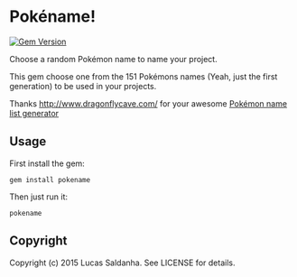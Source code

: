 # Pokéname!

[![Gem Version](https://badge.fury.io/rb/pokename.svg)](https://rubygems.org/gems/pokename)

Choose a random Pokémon name to name your project.

This gem choose one from the 151 Pokémons names (Yeah, just the first generation) to be used in your projects.

Thanks http://www.dragonflycave.com/ for your awesome [Pokémon name list generator](http://www.dragonflycave.com/list.aspx)

## Usage

First install the gem:
 
`gem install pokename`

Then just run it:

`pokename`

## Copyright

Copyright (c) 2015 Lucas Saldanha. See LICENSE for details.

